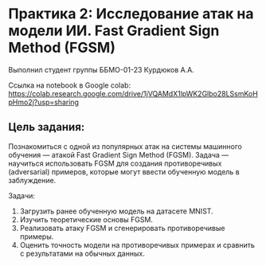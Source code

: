 # Практика 2: Исследование атак на модели ИИ. Fast Gradient Sign Method (FGSM)
Выполнил студент группы ББМО-01-23 Курдюков А.А.

Ссылка на notebook в Google colab: https://colab.research.google.com/drive/1jVQAMdX1lpWK2Glbo28LSsmKoHpHmo2j?usp=sharing

## Цель задания:

Познакомиться с одной из популярных атак на системы машинного обучения — атакой Fast Gradient
Sign Method (FGSM). Задача — научиться использовать FGSM для создания противоречивых (adversarial)
примеров, которые могут ввести обученную модель в заблуждение.

Задачи:

  1. Загрузить ранее обученную модель на датасете MNIST.
  2. Изучить теоретические основы FGSM.
  3. Реализовать атаку FGSM и сгенерировать противоречивые примеры.
  4. Оценить точность модели на противоречивых примерах и сравнить с результатами на обычных данных.

